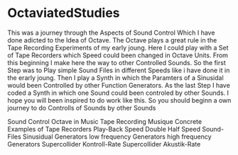 # OctaviatedStudies

This was a journey through the Aspects of Sound Control
Which I have done adicted to the Idea of Octave.
The Octave plays a great rule in the Tape Recording
Experiments of my early joung. Here I could play with
a Set of Tape Recorders which Speed could been changed
in Octave Units. From this beginning I make here the
way to other Controlled Sounds. So the first Step
was to Play simple Sound Files in different Speeds
like i have done it in the erarly joung. Then I play
a Synth in which the Paramters of a Sinusidal would been
Controlled by other Function Generators. As the last Step
I have coded a Synth in which one Sound could been controled
by other Sounds. I hope you will been inspired to do work
like this. So you should beginn a own journey to do
Controlls of Sounds by other Sounds

Sound Control 
Octave in Music
Tape Recording
Musique Concrete
Examples of Tape Recorders
Play-Back Speed
Double Half Speed
Sound-Files 
Sinusidual Generators
low frequency Generators
high frequency Generators
Supercollider Kontroll-Rate
Supercollider Akustik-Rate
